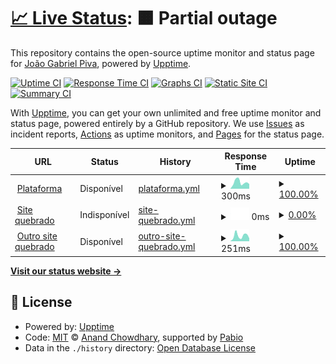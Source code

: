 # [📈 Live Status](https://joaogpiva.github.io/upptime-hub): <!--live status--> **🟧 Partial outage**

This repository contains the open-source uptime monitor and status page for [João Gabriel Piva](https://joaogpiva.github.io/upptime-hub), powered by [Upptime](https://github.com/upptime/upptime).

[![Uptime CI](https://github.com/joaogpiva/upptime-hub/workflows/Uptime%20CI/badge.svg)](https://github.com/joaogpiva/upptime-hub/actions?query=workflow%3A%22Uptime+CI%22)
[![Response Time CI](https://github.com/joaogpiva/upptime-hub/workflows/Response%20Time%20CI/badge.svg)](https://github.com/joaogpiva/upptime-hub/actions?query=workflow%3A%22Response+Time+CI%22)
[![Graphs CI](https://github.com/joaogpiva/upptime-hub/workflows/Graphs%20CI/badge.svg)](https://github.com/joaogpiva/upptime-hub/actions?query=workflow%3A%22Graphs+CI%22)
[![Static Site CI](https://github.com/joaogpiva/upptime-hub/workflows/Static%20Site%20CI/badge.svg)](https://github.com/joaogpiva/upptime-hub/actions?query=workflow%3A%22Static+Site+CI%22)
[![Summary CI](https://github.com/joaogpiva/upptime-hub/workflows/Summary%20CI/badge.svg)](https://github.com/joaogpiva/upptime-hub/actions?query=workflow%3A%22Summary+CI%22)

With [Upptime](https://upptime.js.org), you can get your own unlimited and free uptime monitor and status page, powered entirely by a GitHub repository. We use [Issues](https://github.com/joaogpiva/upptime-hub/issues) as incident reports, [Actions](https://github.com/joaogpiva/upptime-hub/actions) as uptime monitors, and [Pages](https://joaogpiva.github.io/upptime-hub) for the status page.

<!--start: status pages-->
<!-- This summary is generated by Upptime (https://github.com/upptime/upptime) -->
<!-- Do not edit this manually, your changes will be overwritten -->
<!-- prettier-ignore -->
| URL | Status | History | Response Time | Uptime |
| --- | ------ | ------- | ------------- | ------ |
| <img alt="" src="https://icons.duckduckgo.com/ip3/app.hub2b.com.br.ico" height="13"> [Plataforma](https://app.hub2b.com.br) | Disponível | [plataforma.yml](https://github.com/joaogpiva/upptime-hub/commits/HEAD/history/plataforma.yml) | <details><summary><img alt="Response time graph" src="./graphs/plataforma/response-time-week.png" height="20"> 300ms</summary><br><a href="https://joaogpiva.github.io/upptime-hub/history/plataforma"><img alt="Response time 302" src="https://img.shields.io/endpoint?url=https%3A%2F%2Fraw.githubusercontent.com%2Fjoaogpiva%2Fupptime-hub%2FHEAD%2Fapi%2Fplataforma%2Fresponse-time.json"></a><br><a href="https://joaogpiva.github.io/upptime-hub/history/plataforma"><img alt="24-hour response time 178" src="https://img.shields.io/endpoint?url=https%3A%2F%2Fraw.githubusercontent.com%2Fjoaogpiva%2Fupptime-hub%2FHEAD%2Fapi%2Fplataforma%2Fresponse-time-day.json"></a><br><a href="https://joaogpiva.github.io/upptime-hub/history/plataforma"><img alt="7-day response time 300" src="https://img.shields.io/endpoint?url=https%3A%2F%2Fraw.githubusercontent.com%2Fjoaogpiva%2Fupptime-hub%2FHEAD%2Fapi%2Fplataforma%2Fresponse-time-week.json"></a><br><a href="https://joaogpiva.github.io/upptime-hub/history/plataforma"><img alt="30-day response time 295" src="https://img.shields.io/endpoint?url=https%3A%2F%2Fraw.githubusercontent.com%2Fjoaogpiva%2Fupptime-hub%2FHEAD%2Fapi%2Fplataforma%2Fresponse-time-month.json"></a><br><a href="https://joaogpiva.github.io/upptime-hub/history/plataforma"><img alt="1-year response time 302" src="https://img.shields.io/endpoint?url=https%3A%2F%2Fraw.githubusercontent.com%2Fjoaogpiva%2Fupptime-hub%2FHEAD%2Fapi%2Fplataforma%2Fresponse-time-year.json"></a></details> | <details><summary><a href="https://joaogpiva.github.io/upptime-hub/history/plataforma">100.00%</a></summary><a href="https://joaogpiva.github.io/upptime-hub/history/plataforma"><img alt="All-time uptime 100.00%" src="https://img.shields.io/endpoint?url=https%3A%2F%2Fraw.githubusercontent.com%2Fjoaogpiva%2Fupptime-hub%2FHEAD%2Fapi%2Fplataforma%2Fuptime.json"></a><br><a href="https://joaogpiva.github.io/upptime-hub/history/plataforma"><img alt="24-hour uptime 100.00%" src="https://img.shields.io/endpoint?url=https%3A%2F%2Fraw.githubusercontent.com%2Fjoaogpiva%2Fupptime-hub%2FHEAD%2Fapi%2Fplataforma%2Fuptime-day.json"></a><br><a href="https://joaogpiva.github.io/upptime-hub/history/plataforma"><img alt="7-day uptime 100.00%" src="https://img.shields.io/endpoint?url=https%3A%2F%2Fraw.githubusercontent.com%2Fjoaogpiva%2Fupptime-hub%2FHEAD%2Fapi%2Fplataforma%2Fuptime-week.json"></a><br><a href="https://joaogpiva.github.io/upptime-hub/history/plataforma"><img alt="30-day uptime 100.00%" src="https://img.shields.io/endpoint?url=https%3A%2F%2Fraw.githubusercontent.com%2Fjoaogpiva%2Fupptime-hub%2FHEAD%2Fapi%2Fplataforma%2Fuptime-month.json"></a><br><a href="https://joaogpiva.github.io/upptime-hub/history/plataforma"><img alt="1-year uptime 100.00%" src="https://img.shields.io/endpoint?url=https%3A%2F%2Fraw.githubusercontent.com%2Fjoaogpiva%2Fupptime-hub%2FHEAD%2Fapi%2Fplataforma%2Fuptime-year.json"></a></details>
| <img alt="" src="https://icons.duckduckgo.com/ip3/thissitedoesnotexist.koj.co.ico" height="13"> [Site quebrado](https://thissitedoesnotexist.koj.co) | Indisponível | [site-quebrado.yml](https://github.com/joaogpiva/upptime-hub/commits/HEAD/history/site-quebrado.yml) | <details><summary><img alt="Response time graph" src="./graphs/site-quebrado/response-time-week.png" height="20"> 0ms</summary><br><a href="https://joaogpiva.github.io/upptime-hub/history/site-quebrado"><img alt="Response time 0" src="https://img.shields.io/endpoint?url=https%3A%2F%2Fraw.githubusercontent.com%2Fjoaogpiva%2Fupptime-hub%2FHEAD%2Fapi%2Fsite-quebrado%2Fresponse-time.json"></a><br><a href="https://joaogpiva.github.io/upptime-hub/history/site-quebrado"><img alt="24-hour response time 0" src="https://img.shields.io/endpoint?url=https%3A%2F%2Fraw.githubusercontent.com%2Fjoaogpiva%2Fupptime-hub%2FHEAD%2Fapi%2Fsite-quebrado%2Fresponse-time-day.json"></a><br><a href="https://joaogpiva.github.io/upptime-hub/history/site-quebrado"><img alt="7-day response time 0" src="https://img.shields.io/endpoint?url=https%3A%2F%2Fraw.githubusercontent.com%2Fjoaogpiva%2Fupptime-hub%2FHEAD%2Fapi%2Fsite-quebrado%2Fresponse-time-week.json"></a><br><a href="https://joaogpiva.github.io/upptime-hub/history/site-quebrado"><img alt="30-day response time 0" src="https://img.shields.io/endpoint?url=https%3A%2F%2Fraw.githubusercontent.com%2Fjoaogpiva%2Fupptime-hub%2FHEAD%2Fapi%2Fsite-quebrado%2Fresponse-time-month.json"></a><br><a href="https://joaogpiva.github.io/upptime-hub/history/site-quebrado"><img alt="1-year response time 0" src="https://img.shields.io/endpoint?url=https%3A%2F%2Fraw.githubusercontent.com%2Fjoaogpiva%2Fupptime-hub%2FHEAD%2Fapi%2Fsite-quebrado%2Fresponse-time-year.json"></a></details> | <details><summary><a href="https://joaogpiva.github.io/upptime-hub/history/site-quebrado">0.00%</a></summary><a href="https://joaogpiva.github.io/upptime-hub/history/site-quebrado"><img alt="All-time uptime 0.00%" src="https://img.shields.io/endpoint?url=https%3A%2F%2Fraw.githubusercontent.com%2Fjoaogpiva%2Fupptime-hub%2FHEAD%2Fapi%2Fsite-quebrado%2Fuptime.json"></a><br><a href="https://joaogpiva.github.io/upptime-hub/history/site-quebrado"><img alt="24-hour uptime 0.00%" src="https://img.shields.io/endpoint?url=https%3A%2F%2Fraw.githubusercontent.com%2Fjoaogpiva%2Fupptime-hub%2FHEAD%2Fapi%2Fsite-quebrado%2Fuptime-day.json"></a><br><a href="https://joaogpiva.github.io/upptime-hub/history/site-quebrado"><img alt="7-day uptime 0.00%" src="https://img.shields.io/endpoint?url=https%3A%2F%2Fraw.githubusercontent.com%2Fjoaogpiva%2Fupptime-hub%2FHEAD%2Fapi%2Fsite-quebrado%2Fuptime-week.json"></a><br><a href="https://joaogpiva.github.io/upptime-hub/history/site-quebrado"><img alt="30-day uptime 0.00%" src="https://img.shields.io/endpoint?url=https%3A%2F%2Fraw.githubusercontent.com%2Fjoaogpiva%2Fupptime-hub%2FHEAD%2Fapi%2Fsite-quebrado%2Fuptime-month.json"></a><br><a href="https://joaogpiva.github.io/upptime-hub/history/site-quebrado"><img alt="1-year uptime 0.00%" src="https://img.shields.io/endpoint?url=https%3A%2F%2Fraw.githubusercontent.com%2Fjoaogpiva%2Fupptime-hub%2FHEAD%2Fapi%2Fsite-quebrado%2Fuptime-year.json"></a></details>
| <img alt="" src="https://icons.duckduckgo.com/ip3/google.com.br.ico" height="13"> [Outro site quebrado](https://google.com.br) | Disponível | [outro-site-quebrado.yml](https://github.com/joaogpiva/upptime-hub/commits/HEAD/history/outro-site-quebrado.yml) | <details><summary><img alt="Response time graph" src="./graphs/outro-site-quebrado/response-time-week.png" height="20"> 251ms</summary><br><a href="https://joaogpiva.github.io/upptime-hub/history/outro-site-quebrado"><img alt="Response time 261" src="https://img.shields.io/endpoint?url=https%3A%2F%2Fraw.githubusercontent.com%2Fjoaogpiva%2Fupptime-hub%2FHEAD%2Fapi%2Foutro-site-quebrado%2Fresponse-time.json"></a><br><a href="https://joaogpiva.github.io/upptime-hub/history/outro-site-quebrado"><img alt="24-hour response time 136" src="https://img.shields.io/endpoint?url=https%3A%2F%2Fraw.githubusercontent.com%2Fjoaogpiva%2Fupptime-hub%2FHEAD%2Fapi%2Foutro-site-quebrado%2Fresponse-time-day.json"></a><br><a href="https://joaogpiva.github.io/upptime-hub/history/outro-site-quebrado"><img alt="7-day response time 251" src="https://img.shields.io/endpoint?url=https%3A%2F%2Fraw.githubusercontent.com%2Fjoaogpiva%2Fupptime-hub%2FHEAD%2Fapi%2Foutro-site-quebrado%2Fresponse-time-week.json"></a><br><a href="https://joaogpiva.github.io/upptime-hub/history/outro-site-quebrado"><img alt="30-day response time 244" src="https://img.shields.io/endpoint?url=https%3A%2F%2Fraw.githubusercontent.com%2Fjoaogpiva%2Fupptime-hub%2FHEAD%2Fapi%2Foutro-site-quebrado%2Fresponse-time-month.json"></a><br><a href="https://joaogpiva.github.io/upptime-hub/history/outro-site-quebrado"><img alt="1-year response time 261" src="https://img.shields.io/endpoint?url=https%3A%2F%2Fraw.githubusercontent.com%2Fjoaogpiva%2Fupptime-hub%2FHEAD%2Fapi%2Foutro-site-quebrado%2Fresponse-time-year.json"></a></details> | <details><summary><a href="https://joaogpiva.github.io/upptime-hub/history/outro-site-quebrado">100.00%</a></summary><a href="https://joaogpiva.github.io/upptime-hub/history/outro-site-quebrado"><img alt="All-time uptime 99.69%" src="https://img.shields.io/endpoint?url=https%3A%2F%2Fraw.githubusercontent.com%2Fjoaogpiva%2Fupptime-hub%2FHEAD%2Fapi%2Foutro-site-quebrado%2Fuptime.json"></a><br><a href="https://joaogpiva.github.io/upptime-hub/history/outro-site-quebrado"><img alt="24-hour uptime 100.00%" src="https://img.shields.io/endpoint?url=https%3A%2F%2Fraw.githubusercontent.com%2Fjoaogpiva%2Fupptime-hub%2FHEAD%2Fapi%2Foutro-site-quebrado%2Fuptime-day.json"></a><br><a href="https://joaogpiva.github.io/upptime-hub/history/outro-site-quebrado"><img alt="7-day uptime 100.00%" src="https://img.shields.io/endpoint?url=https%3A%2F%2Fraw.githubusercontent.com%2Fjoaogpiva%2Fupptime-hub%2FHEAD%2Fapi%2Foutro-site-quebrado%2Fuptime-week.json"></a><br><a href="https://joaogpiva.github.io/upptime-hub/history/outro-site-quebrado"><img alt="30-day uptime 100.00%" src="https://img.shields.io/endpoint?url=https%3A%2F%2Fraw.githubusercontent.com%2Fjoaogpiva%2Fupptime-hub%2FHEAD%2Fapi%2Foutro-site-quebrado%2Fuptime-month.json"></a><br><a href="https://joaogpiva.github.io/upptime-hub/history/outro-site-quebrado"><img alt="1-year uptime 99.69%" src="https://img.shields.io/endpoint?url=https%3A%2F%2Fraw.githubusercontent.com%2Fjoaogpiva%2Fupptime-hub%2FHEAD%2Fapi%2Foutro-site-quebrado%2Fuptime-year.json"></a></details>

<!--end: status pages-->

[**Visit our status website →**](https://joaogpiva.github.io/upptime-hub)

## 📄 License

- Powered by: [Upptime](https://github.com/upptime/upptime)
- Code: [MIT](./LICENSE) © [Anand Chowdhary](https://anandchowdhary.com), supported by [Pabio](https://pabio.com)
- Data in the `./history` directory: [Open Database License](https://opendatacommons.org/licenses/odbl/1-0/)
